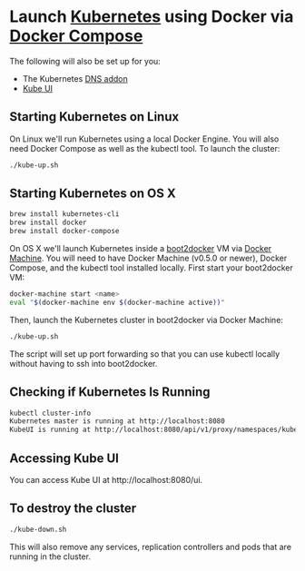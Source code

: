 # Launch [Kubernetes](http://kubernetes.io) using Docker via [Docker Compose](https://www.docker.com/docker-compose)

The following will also be set up for you:

 * The Kubernetes [DNS addon](https://github.com/kubernetes/kubernetes/tree/master/cluster/addons/dns)
 * [Kube UI](http://kubernetes.io/v1.0/docs/user-guide/ui.html)

## Starting Kubernetes on Linux

On Linux we'll run Kubernetes using a local Docker Engine. You will also need Docker Compose as well as the kubectl tool. To launch the cluster:

```sh
./kube-up.sh
```

## Starting Kubernetes on OS X

```sh
brew install kubernetes-cli
brew install docker
brew install docker-compose
```

On OS X we'll launch Kubernetes inside a [boot2docker](http://boot2docker.io) VM via [Docker Machine](https://docs.docker.com/machine/). You will need to have Docker Machine (v0.5.0 or newer), Docker Compose, and the kubectl tool installed locally. First start your boot2docker VM:

```sh
docker-machine start <name>
eval "$(docker-machine env $(docker-machine active))"
```

Then, launch the Kubernetes cluster in boot2docker via Docker Machine:

```sh
./kube-up.sh
```

The script will set up port forwarding so that you can use kubectl locally without having to ssh into boot2docker.

## Checking if Kubernetes Is Running

```sh
kubectl cluster-info
Kubernetes master is running at http://localhost:8080
KubeUI is running at http://localhost:8080/api/v1/proxy/namespaces/kube-system/services/kube-ui
```

## Accessing Kube UI

You can access Kube UI at http://localhost:8080/ui.

## To destroy the cluster

```sh
./kube-down.sh
```

This will also remove any services, replication controllers and pods that are running in the cluster.
